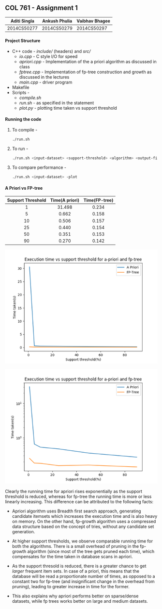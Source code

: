 ## COL 761 - Assignment 1

| Aditi Singla | Ankush Phulia | Vaibhav Bhagee |
| ------------ | ------------- | -------------- |
| 2014CS50277  | 2014CS50279   | 2014CS50297    |


#### Project Structure

* C++ code - *include/* (headers) and *src/*
  * *io.cpp* - C style I/O for speed
  * *apriori.cpp* - Implementation of the a priori algorithm as discussed in class
  * *fptree.cpp* - Implementation of fp-tree construction and growth as discussed in the lectures
  * *main.cpp* - driver program
* Makefile
* Scripts - 
  * *compile.sh*
  * *run.sh* - as specified in the statement
  * *plot.py* - plotting time taken vs support threshold



#### Running the code

1. To compile -

   ```bash
   ./run.sh
   ```

2. To run - 

   ```bash
   ./run.sh <input-dataset> <support-threshold> <algorithm> <output-file>
   ```

3. To compare performance - 

   ```bash
   ./run.sh <input-dataset> -plot
   ```



#### A Priori vs FP-tree

| Support Threshold | Time(A priori) | Time(FP-tree) |
| :---------------: | :------------: | :-----------: |
|         1         |     31.498     |     0.234     |
|         5         |     0.662      |     0.158     |
|        10         |     0.506      |     0.157     |
|        25         |     0.440      |     0.154     |
|        50         |     0.351      |     0.153     |
|        90         |     0.270      |     0.142     |

![normal](graphs/normal.png)

![log](graphs/log.png)

Clearly the running time for apriori rises exponentially as the support threshold is reduced, whereas for fp-tree the running time is more or less linearly increasing. This difference can be attributed to the following facts:

* Apriori algorithm uses Breadth first search approach, generating candidate itemsets which increases the execution time and is also heavy on memory. On the other hand, fp-growth algorithm uses a compressed data structure based on the concept of tries, without any candidate set generation.

* At higher support thresholds, we observe comparable running time for both the algorithms. There is a small overhead of pruning in the fp-growth algorithm (since most of the tree gets pruned each time), which compensates for the time taken in database scans in apriori. 

* As the support thresold is reduced, there is a greater chance to get *larger* frequent item sets. In case of a priori, this means that the database will be read a proportionate number of times, as opposed to a constant two for fp-tree (and insignificant change in the overhead from pruning), leading to greater increase in time for the former.

* This also explains why apriori performs better on sparse/dense datasets, while fp trees works better on large and medium datasets.